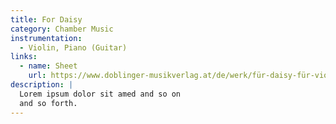 ```yaml
---
title: For Daisy
category: Chamber Music
instrumentation:
  - Violin, Piano (Guitar)
links:
  - name: Sheet
    url: https://www.doblinger-musikverlag.at/de/werk/für-daisy-für-violine-und-klavier-gitarre
description: |
  Lorem ipsum dolor sit amed and so on
  and so forth.
---
```

